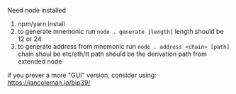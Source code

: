 Need node installed
1. npm/yarn install
2. to generate mnemonic run `node . generate [length]` length should be 12 or 24
3. to generate address from mnemonic run `node . address <chain> [path]` chain shoul be etc/eth/tt path should be the derivation path from extended node

if you prever a more "GUI" version, consider using: https://iancoleman.io/bip39/